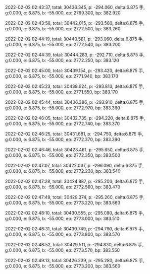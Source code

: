 2022-02-02 02:43:37, total: 30436.345, p: -294.060, delta:6.875 手, g:0.000, e: 6.875, b: -55.000, ep: 2769.300, bp: 382.920

2022-02-02 02:43:58, total: 30442.015, p: -293.580, delta:6.875 手, g:0.000, e: 6.875, b: -55.000, ep: 2772.500, bp: 383.260

2022-02-02 02:44:19, total: 30440.581, p: -293.060, delta:6.875 手, g:0.000, e: 6.875, b: -55.000, ep: 2772.540, bp: 383.200

2022-02-02 02:44:39, total: 30444.283, p: -292.710, delta:6.875 手, g:0.000, e: 6.875, b: -55.000, ep: 2772.250, bp: 383.120

2022-02-02 02:45:00, total: 30439.154, p: -293.420, delta:6.875 手, g:0.000, e: 6.875, b: -55.000, ep: 2771.940, bp: 383.170

2022-02-02 02:45:23, total: 30438.624, p: -293.810, delta:6.875 手, g:0.000, e: 6.875, b: -55.000, ep: 2771.550, bp: 383.170

2022-02-02 02:45:44, total: 30436.386, p: -293.910, delta:6.875 手, g:0.000, e: 6.875, b: -55.000, ep: 2772.970, bp: 383.360

2022-02-02 02:46:05, total: 30432.735, p: -294.220, delta:6.875 手, g:0.000, e: 6.875, b: -55.000, ep: 2772.740, bp: 383.370

2022-02-02 02:46:25, total: 30431.681, p: -294.750, delta:6.875 手, g:0.000, e: 6.875, b: -55.000, ep: 2772.370, bp: 383.390

2022-02-02 02:46:46, total: 30423.461, p: -295.650, delta:6.875 手, g:0.000, e: 6.875, b: -55.000, ep: 2772.350, bp: 383.500

2022-02-02 02:47:07, total: 30422.037, p: -296.090, delta:6.875 手, g:0.000, e: 6.875, b: -55.000, ep: 2772.230, bp: 383.540

2022-02-02 02:47:28, total: 30424.887, p: -295.200, delta:6.875 手, g:0.000, e: 6.875, b: -55.000, ep: 2772.560, bp: 383.470

2022-02-02 02:47:49, total: 30429.374, p: -295.260, delta:6.875 手, g:0.000, e: 6.875, b: -55.000, ep: 2773.220, bp: 383.560

2022-02-02 02:48:10, total: 30430.555, p: -295.080, delta:6.875 手, g:0.000, e: 6.875, b: -55.000, ep: 2773.000, bp: 383.510

2022-02-02 02:48:31, total: 30430.749, p: -294.760, delta:6.875 手, g:0.000, e: 6.875, b: -55.000, ep: 2773.800, bp: 383.570

2022-02-02 02:48:52, total: 30429.511, p: -294.830, delta:6.875 手, g:0.000, e: 6.875, b: -55.000, ep: 2773.570, bp: 383.550

2022-02-02 02:49:13, total: 30426.239, p: -295.280, delta:6.875 手, g:0.000, e: 6.875, b: -55.000, ep: 2773.200, bp: 383.560